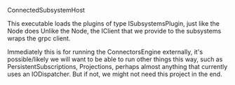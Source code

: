 ConnectedSubsystemHost

This executable loads the plugins of type ISubsystemsPlugin<IClient>, just like the Node does
Unlike the Node, the IClient that we provide to the subsystems wraps the grpc client.

Immediately this is for running the ConnectorsEngine externally, it's possible/likely we will
want to be able to run other things this way, such as PersistentSubscriptions, Projections,
perhaps almost anything that currently uses an IODispatcher. But if not, we might not need
this project in the end.
